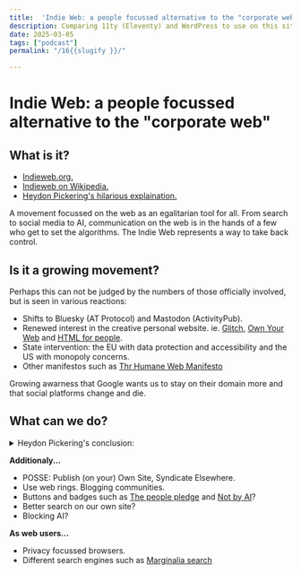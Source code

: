 ```yaml
---
title:  'Indie Web: a people focussed alternative to the "corporate web"'
description: Comparing 11ty (Eleventy) and WordPress to use on this site as the content grows.
date: 2025-03-05
tags: ["podcast"]
permalink: "/16{{slugify }}/"

---
```


 # Indie Web: a people focussed alternative to the "corporate web"

## What is it?

 - [Indieweb.org.](https://indieweb.org/)
 - [Indieweb on Wikipedia.](https://en.wikipedia.org/wiki/IndieWeb)
 - [Heydon Pickering's hilarious explaination.](https://briefs.video/videos/why-the-indieweb/)

 A movement focussed on the web as an egalitarian tool for all. From search to social media to AI, communication on the web is in the hands of a few who get to set the algorithms. The Indie Web represents a way to take back control.

 ## Is it a growing movement?

Perhaps this can not be judged by the numbers of those officially involved, but is seen in various reactions:

- Shifts to Bluesky (AT Protocol) and Mastodon (ActivityPub).
- Renewed interest in the creative personal website. ie. [Glitch](https://glitch.com/), [Own Your Web](https://newsletter.ownyourweb.site/) and [HTML for people](https://www.htmlforpeople.com/).
- State intervention: the EU with data protection and accessibility and the US with monopoly concerns.
- Other manifestos such as [Thr Humane Web Manifesto](https://humanewebmanifesto.com/)

Growing awarness that Google wants us to stay on their domain more and that social platforms change and die.

## What can we do?

<details> 
<summary> Heydon Pickering's conclusion:</summary>

1. As a content creator, you can reclaim your content from big corporate silos and self-host it. This way your content is your content and you don’t lose anything when Mega Surveillance Media Co decides to kick you off their platform or goes bust. You get to do simple things like edit your content after it’s published and you won’t inadvertently lure people into the clutches of nazi propagandists sharing the same contaminated space.
2. Just because you publish independently, doesn't mean you have to be isolated. You can syndicate your content with technologies like RSS, and invite engagement by implementing a backfeed using standards like [Webmentions](https://indieweb.org/Webmention).
3. As a consumer of content, do not engage with awful people saying awful things. Engaging with them, even to condemn them, only legitimates them and normalizes their bullshit.
4. And finally: the man who entered the Capitol building and had a fatal heart attack did not do so by accidentally electrocuting his own dick with a taser. He just got himself overexcited from all the anger he was being told he should be feeling. Don’t believe everything you read.
</details> 





**Additionaly...**

- POSSE: Publish (on your) Own Site, Syndicate Elsewhere.
- Use web rings. Blogging communities.
- Buttons and badges such as [The people pledge](https://people.pledge.party/) and [Not by AI](https://notbyai.fyi/)?
- Better search on our own site?
- Blocking AI?

**As web users...**

- Privacy focussed browsers.
- Different search engines such as [Marginalia search](https://marginalia-search.com/)


